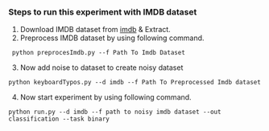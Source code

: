 ### Steps to run this experiment with IMDB dataset
1. Download IMDB dataset from [imdb](http://ai.stanford.edu/~amaas/data/sentiment/aclImdb_v1.tar.gz) & Extract.
2. Preprocess IMDB dataset by using following command.
```
 python preprocesImdb.py --f Path To Imdb Dataset
```
3. Now add noise to dataset to create noisy dataset
```
python keyboardTypos.py --d imdb --f Path To Preprocessed Imdb dataset
```
4. Now start experiment by using following command.
```
python run.py --d imdb --f path to noisy imdb dataset --out classification --task binary
```
